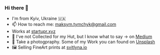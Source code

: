 ### Hi there 👋

- I'm from Kyiv, Ukraine 🇺🇦
- 📫  How to reach me: maksym.tymchyk@gmail.com
- Works at [startupr.xyz](https://startupr.xyz/?utm_source=github&utm_company=m-tymchyk)
- 🏡  I've not Collected for my Hut, but I know what to say → on [Medium](https://medium.com/raccoona-crypto/itogy-ico-sobirayu-na-xatu-5dbc9e055328)
- 📸  Take a photogpraphy. Some of my Work you can found on [Unsplash](https://unsplash.com/@maksym_tymchyk)
- 🖼️  Selling FineArt prints at [svitlyna.io](https://svitlyna.io/?utm_source=github&utm_company=m-tymchyk)

